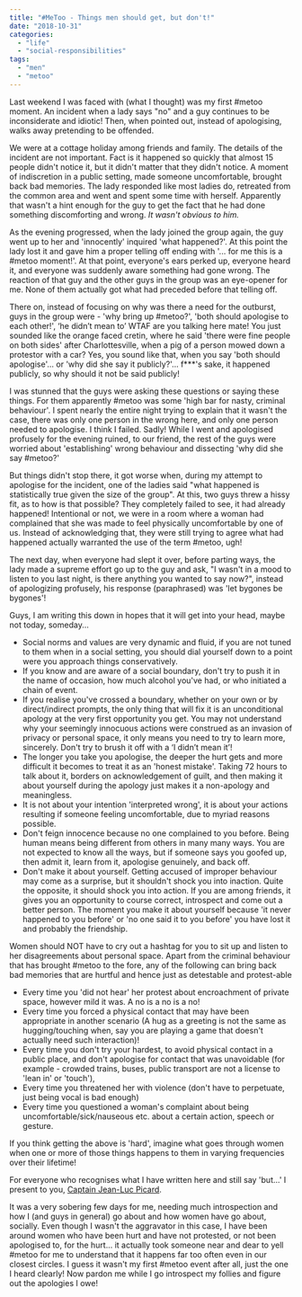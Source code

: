 ```yaml
---
title: "#MeToo - Things men should get, but don't!"
date: "2018-10-31"
categories: 
  - "life"
  - "social-responsibilities"
tags: 
  - "men"
  - "metoo"
---
```


Last weekend I was faced with (what I thought) was my first #metoo moment. An incident when a lady says "no" and a guy continues to be inconsiderate and idiotic! Then, when pointed out, instead of apologising, walks away pretending to be offended.

We were at a cottage holiday among friends and family. The details of the incident are not important. Fact is it happened so quickly that almost 15 people didn't notice it, but it didn't matter that they didn't notice. A moment of indiscretion in a public setting, made someone uncomfortable, brought back bad memories. The lady responded like most ladies do, retreated from the common area and went and spent some time with herself. Apparently that wasn't a hint enough for the guy to get the fact that he had done something discomforting and wrong. _It wasn't obvious to him._

As the evening progressed, when the lady joined the group again, the guy went up to her and 'innocently' inquired 'what happened?'. At this point the lady lost it and gave him a proper telling off ending with '... for me this is a #metoo moment!'. At that point, everyone's ears perked up, everyone heard it, and everyone was suddenly aware something had gone wrong. The reaction of that guy and the other guys in the group was an eye-opener for me. None of them actually got what had preceded before that telling off.

There on, instead of focusing on why was there a need for the outburst, guys in the group were - 'why bring up #metoo?', 'both should apologise to each other!', ‘he didn’t mean to’ WTAF are you talking here mate! You just sounded like the orange faced cretin, where he said 'there were fine people on both sides' after Charlottesville, when a pig of a person mowed down a protestor with a car? Yes, you sound like that, when you say 'both should apologise'... or 'why did she say it publicly?'... f\*\*\*'s sake, it happened publicly, so why should it not be said publicly!

I was stunned that the guys were asking these questions or saying these things. For them apparently #metoo was some 'high bar for nasty, criminal behaviour'. I spent nearly the entire night trying to explain that it wasn't the case, there was only one person in the wrong here, and only one person needed to apologise. I think I failed. Sadly! While I went and apologised profusely for the evening ruined, to our friend, the rest of the guys were worried about 'establishing' wrong behaviour and dissecting 'why did she say #metoo?'

But things didn't stop there, it got worse when, during my attempt to apologise for the incident, one of the ladies said "what happened is statistically true given the size of the group". At this, two guys threw a hissy fit, as to how is that possible? They completely failed to see, it had already happened! Intentional or not, we were in a room where a woman had complained that she was made to feel physically uncomfortable by one of us. Instead of acknowledging that, they were still trying to agree what had happened actually warranted the use of the term #metoo, ugh!

The next day, when everyone had slept it over, before parting ways, the lady made a supreme effort go up to the guy and ask, "I wasn't in a mood to listen to you last night, is there anything you wanted to say now?", instead of apologizing profusely, his response (paraphrased) was 'let bygones be bygones'!

Guys, I am writing this down in hopes that it will get into your head, maybe not today, someday...

- Social norms and values are very dynamic and fluid, if you are not tuned to them when in a social setting, you should dial yourself down to a point were you approach things conservatively.
- If you know and are aware of a social boundary, don't try to push it in the name of occasion, how much alcohol you've had, or who initiated a chain of event.
- If you realise you've crossed a boundary, whether on your own or by direct/indirect prompts, the only thing that will fix it is an unconditional apology at the very first opportunity you get. You may not understand why your seemingly innocuous actions were construed as an invasion of privacy or personal space, it only means you need to try to learn more, sincerely. Don't try to brush it off with a ‘I didn’t mean it’!
- The longer you take you apologise, the deeper the hurt gets and more difficult it becomes to treat it as an 'honest mistake'. Taking 72 hours to talk about it, borders on acknowledgement of guilt, and then making it about yourself during the apology just makes it a non-apology and meaningless.
- It is not about your intention 'interpreted wrong', it is about your actions resulting if someone feeling uncomfortable, due to myriad reasons possible.
- Don't feign innocence because no one complained to you before. Being human means being different from others in many many ways. You are not expected to know all the ways, but if someone says you goofed up, then admit it, learn from it, apologise genuinely, and back off.
- Don't make it about yourself. Getting accused of improper behaviour may come as a surprise, but it shouldn't shock you into inaction. Quite the opposite, it should shock you into action. If you are among friends, it gives you an opportunity to course correct, introspect and come out a better person. The moment you make it about yourself because 'it never happened to you before' or 'no one said it to you before' you have lost it and probably the friendship.

Women should NOT have to cry out a hashtag for you to sit up and listen to her disagreements about personal space. Apart from the criminal behaviour that has brought #metoo to the fore, any of the following can bring back bad memories that are hurtful and hence just as detestable and protest-able

- Every time you 'did not hear' her protest about encroachment of private space, however mild it was. A no is a no is a no!
- Every time you forced a physical contact that may have been appropriate in another scenario (A hug as a greeting is not the same as hugging/touching when, say you are playing a game that doesn't actually need such interaction)!
- Every time you don't try your hardest, to avoid physical contact in a public place, and don't apologise for contact that was unavoidable (for example - crowded trains, buses, public transport are not a license to 'lean in' or 'touch'),
- Every time you threatened her with violence (don't have to perpetuate, just being vocal is bad enough)
- Every time you questioned a woman's complaint about being uncomfortable/sick/nauseous etc. about a certain action, speech or gesture.

If you think getting the above is 'hard', imagine what goes through women when one or more of those things happens to them in varying frequencies over their lifetime!

For everyone who recognises what I have written here and still say 'but...' I present to you, [Captain Jean-Luc Picard](https://www.youtube.com/watch?v=BNsrK6P9QvI).

It was a very sobering few days for me, needing much introspection and how I (and guys in general) go about and how women have go about, socially. Even though I wasn't the aggravator in this case, I have been around women who have been hurt and have not protested, or not been apologised to, for the hurt... it actually took someone near and dear to yell #metoo for me to understand that it happens far too often even in our closest circles. I guess it wasn't my first #metoo event after all, just the one I heard clearly! Now pardon me while I go introspect my follies and figure out the apologies I owe!
